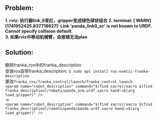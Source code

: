 ## Problem:  
__1. rviz: 执行器link_6变红，gripper变成绿色球状组合__
__2. terminal: [ WARN] [1741952425.837718627]: Link 'panda_link0_sc' is not known to URDF. Cannot specify collision default.__  
__3. 如果rviz中移动机械臂，会报错无法plan__  
## Solution:  
删除franka\_ros中的franka\_description  
安装ros自带franka_description: `$ sudo apt install ros-noetic-franka-description`  
更改`franka_ros/franka_control/launch/franka_control.launch`:  
`<param name="robot_description" command="$(find xacro)/xacro $(find franka_description)/robots/panda_arm.urdf.xacro hand:=$(arg load_gripper)" />`  
->  
`<param name="robot_description" command="$(find xacro)/xacro $(find franka_description)/robots/panda/panda.urdf.xacro hand:=$(arg load_gripper)" />`  

